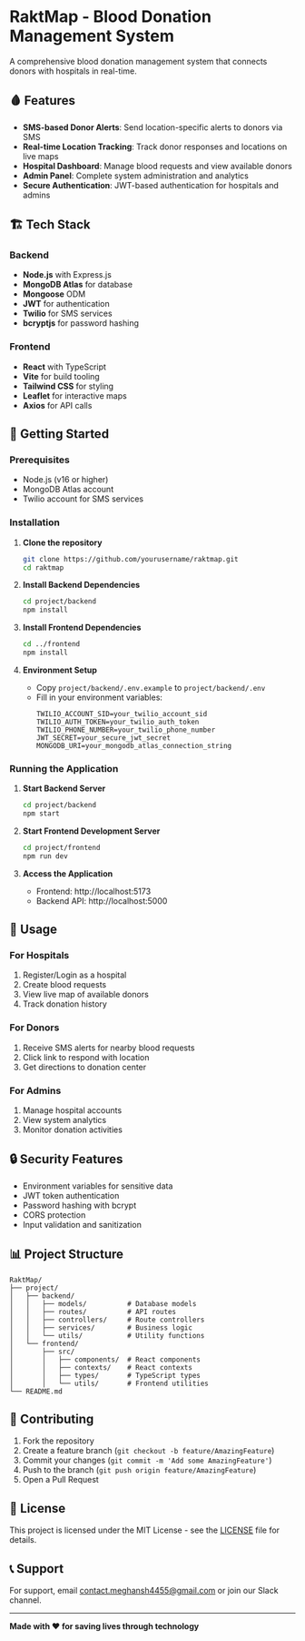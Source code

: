 # RaktMap - Blood Donation Management System

A comprehensive blood donation management system that connects donors with hospitals in real-time.

## 🩸 Features

- **SMS-based Donor Alerts**: Send location-specific alerts to donors via SMS
- **Real-time Location Tracking**: Track donor responses and locations on live maps
- **Hospital Dashboard**: Manage blood requests and view available donors
- **Admin Panel**: Complete system administration and analytics
- **Secure Authentication**: JWT-based authentication for hospitals and admins

## 🏗️ Tech Stack

### Backend
- **Node.js** with Express.js
- **MongoDB Atlas** for database
- **Mongoose** ODM
- **JWT** for authentication
- **Twilio** for SMS services
- **bcryptjs** for password hashing

### Frontend
- **React** with TypeScript
- **Vite** for build tooling
- **Tailwind CSS** for styling
- **Leaflet** for interactive maps
- **Axios** for API calls

## 🚀 Getting Started

### Prerequisites
- Node.js (v16 or higher)
- MongoDB Atlas account
- Twilio account for SMS services

### Installation

1. **Clone the repository**
   ```bash
   git clone https://github.com/yourusername/raktmap.git
   cd raktmap
   ```

2. **Install Backend Dependencies**
   ```bash
   cd project/backend
   npm install
   ```

3. **Install Frontend Dependencies**
   ```bash
   cd ../frontend
   npm install
   ```

4. **Environment Setup**
   - Copy `project/backend/.env.example` to `project/backend/.env`
   - Fill in your environment variables:
     ```env
     TWILIO_ACCOUNT_SID=your_twilio_account_sid
     TWILIO_AUTH_TOKEN=your_twilio_auth_token
     TWILIO_PHONE_NUMBER=your_twilio_phone_number
     JWT_SECRET=your_secure_jwt_secret
     MONGODB_URI=your_mongodb_atlas_connection_string
     ```

### Running the Application

1. **Start Backend Server**
   ```bash
   cd project/backend
   npm start
   ```

2. **Start Frontend Development Server**
   ```bash
   cd project/frontend
   npm run dev
   ```

3. **Access the Application**
   - Frontend: http://localhost:5173
   - Backend API: http://localhost:5000

## 📱 Usage

### For Hospitals
1. Register/Login as a hospital
2. Create blood requests
3. View live map of available donors
4. Track donation history

### For Donors
1. Receive SMS alerts for nearby blood requests
2. Click link to respond with location
3. Get directions to donation center

### For Admins
1. Manage hospital accounts
2. View system analytics
3. Monitor donation activities

## 🔒 Security Features

- Environment variables for sensitive data
- JWT token authentication
- Password hashing with bcrypt
- CORS protection
- Input validation and sanitization

## 📊 Project Structure

```
RaktMap/
├── project/
│   ├── backend/
│   │   ├── models/          # Database models
│   │   ├── routes/          # API routes
│   │   ├── controllers/     # Route controllers
│   │   ├── services/        # Business logic
│   │   └── utils/           # Utility functions
│   └── frontend/
│       ├── src/
│       │   ├── components/  # React components
│       │   ├── contexts/    # React contexts
│       │   ├── types/       # TypeScript types
│       │   └── utils/       # Frontend utilities
└── README.md
```

## 🤝 Contributing

1. Fork the repository
2. Create a feature branch (`git checkout -b feature/AmazingFeature`)
3. Commit your changes (`git commit -m 'Add some AmazingFeature'`)
4. Push to the branch (`git push origin feature/AmazingFeature`)
5. Open a Pull Request

## 📄 License

This project is licensed under the MIT License - see the [LICENSE](LICENSE) file for details.

## 📞 Support

For support, email contact.meghansh4455@gmail.com or join our Slack channel.

---

**Made with ❤️ for saving lives through technology**
